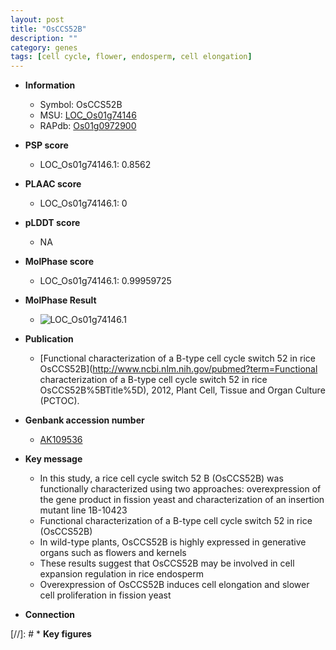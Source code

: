 ```yaml
---
layout: post
title: "OsCCS52B"
description: ""
category: genes
tags: [cell cycle, flower, endosperm, cell elongation]
---
```


* **Information**  
    + Symbol: OsCCS52B  
    + MSU: [LOC_Os01g74146](http://rice.plantbiology.msu.edu/cgi-bin/ORF_infopage.cgi?orf=LOC_Os01g74146)  
    + RAPdb: [Os01g0972900](http://rapdb.dna.affrc.go.jp/viewer/gbrowse_details/irgsp1?name=Os01g0972900)  

* **PSP score**  
    + LOC_Os01g74146.1: 0.8562 

* **PLAAC score**  
    + LOC_Os01g74146.1: 0 

* **pLDDT score**
    + NA


* **MolPhase score**
    + LOC_Os01g74146.1: 0.99959725

* **MolPhase Result**
    + ![LOC_Os01g74146.1](https://304243504.github.io/Pictures/LOC_Os01g/LOC_Os01g74146.1.png)

* **Publication**  
    + [Functional characterization of a B-type cell cycle switch 52 in rice OsCCS52B](http://www.ncbi.nlm.nih.gov/pubmed?term=Functional characterization of a B-type cell cycle switch 52 in rice OsCCS52B%5BTitle%5D), 2012, Plant Cell, Tissue and Organ Culture (PCTOC).

* **Genbank accession number**  
    + [AK109536](http://www.ncbi.nlm.nih.gov/nuccore/AK109536)

* **Key message**  
    + In this study, a rice cell cycle switch 52 B (OsCCS52B) was functionally characterized using two approaches: overexpression of the gene product in fission yeast and characterization of an insertion mutant line 1B-10423
    + Functional characterization of a B-type cell cycle switch 52 in rice (OsCCS52B)
    + In wild-type plants, OsCCS52B is highly expressed in generative organs such as flowers and kernels
    + These results suggest that OsCCS52B may be involved in cell expansion regulation in rice endosperm
    + Overexpression of OsCCS52B induces cell elongation and slower cell proliferation in fission yeast

* **Connection**  

[//]: # * **Key figures**  


